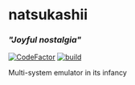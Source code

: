 # natsukashii
### _"Joyful nostalgia"_

[![CodeFactor](https://www.codefactor.io/repository/github/cocosimone/natsukashii/badge/master)](https://www.codefactor.io/repository/github/cocosimone/natsukashii/overview/master)
[![build](https://github.com/CocoSimone/natsukashii/actions/workflows/build.yml/badge.svg)](https://github.com/CocoSimone/natsukashii/actions/workflows/build.yml)

Multi-system emulator in its infancy
